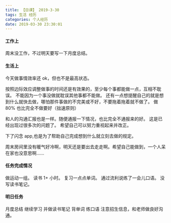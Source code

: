 ```yaml
---
title: 【日课】 2019-3-30
tags: 生活 经历
categories: 个人经历
date: 2019-03-30 23:30:01
---
```



#### 工作上

周末没工作，不过明天要写一下月度总结。

#### 生活上

今天做事情效率还 ok，但也不是最高状态。

按照边际效应调整做事的时间还是有效果的，至少每个事都能做一点，互相不耽误。
不能因为一个事没做就耽误其他事都不能做。
还有一点想提醒自己的就是想到什么就快去做，哪怕那件事做的不完美或不好，不要拖着拖着就不做了。
做 80% 也比完全不做要好（拙速原则）

和人的沟通汇报也是一样。随便通报一下情况，也比完全不通报来的好。
这是已经出现过很多次的问题了。
希望自己可以努力重视起来并改正。

下了闪念 app,也是为了帮助自己完成想到什么就立刻去做的规定。

周末房间里没有暖气好冷啊，明天还是要出去走走啊。希望自己能做到，一个人呆在家也没意思啊……

#### 任务完成情况

做运动一组。
读书 1+ 小时。
复习一点点单词。
通过流利说练了一会儿口语。
没写读书笔记。

#### 明日任务

月度总结
继续学习 并做读书笔记
背单词
练口语
注意招生信息，和老师做良好沟通。

